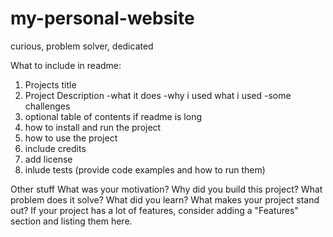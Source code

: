 # my-personal-website

curious, problem solver, dedicated

What to include in readme:
1. Projects title
2. Project Description
    -what it does
    -why i used what i used
    -some challenges
3. optional table of contents if readme is long
4. how to install and run the project
5. how to use the project
6. include credits
7. add license
10. inlude tests (provide code examples and how to run them)

Other stuff
What was your motivation?
Why did you build this project?
What problem does it solve?
What did you learn?
What makes your project stand out?
If your project has a lot of features, consider adding a "Features" section and listing them here.